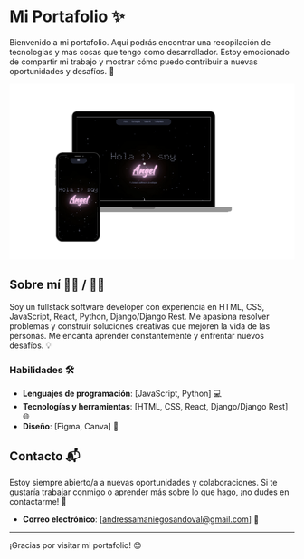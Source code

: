 # Mi Portafolio ✨

Bienvenido a mi portafolio. Aquí podrás encontrar una recopilación de tecnologias y mas cosas que tengo como desarrollador. Estoy emocionado de compartir mi trabajo y mostrar cómo puedo contribuir a nuevas oportunidades y desafíos. 🚀

![Imagen de mi portafolio :)](/public/imgs/portfolio_img.png)

## Sobre mí 👨‍💻 / 👩‍💻

Soy un fullstack software developer con experiencia en HTML, CSS, JavaScript, React, Python, Django/Django Rest. Me apasiona resolver problemas y construir soluciones creativas que mejoren la vida de las personas. Me encanta aprender constantemente y enfrentar nuevos desafíos. 💡

### Habilidades 🛠️

- **Lenguajes de programación**: [JavaScript, Python] 💻
- **Tecnologías y herramientas**: [HTML, CSS, React, Django/Django Rest] 🌐
- **Diseño**: [Figma, Canva] 🎨

## Contacto 📬

Estoy siempre abierto/a a nuevas oportunidades y colaboraciones. Si te gustaría trabajar conmigo o aprender más sobre lo que hago, ¡no dudes en contactarme! 🤝

- **Correo electrónico**: [andressamaniegosandoval@gmail.com] 📧

---

¡Gracias por visitar mi portafolio! 😊
